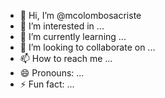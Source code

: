 - 👋 Hi, I’m @mcolombosacriste
- 👀 I’m interested in ...
- 🌱 I’m currently learning ...
- 💞️ I’m looking to collaborate on ...
- 📫 How to reach me ...
- 😄 Pronouns: ...
- ⚡ Fun fact: ...

<!---
mcolombosacriste/mcolombosacriste is a ✨ special ✨ repository because its `README.md` (this file) appears on your GitHub profile.
You can click the Preview link to take a look at your changes.
--->
